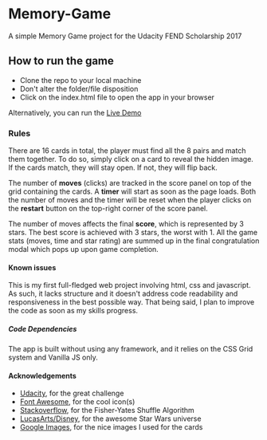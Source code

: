 # Memory-Game

A simple Memory Game project for the Udacity FEND Scholarship 2017

## How to run the game

+ Clone the repo to your local machine
+ Don't alter the folder/file disposition
+ Click on the index.html file to open the app in your browser

Alternatively, you can run the [Live Demo](https://downthematrix.github.io/Memory-Game/)

### Rules

There are 16 cards in total, the player must find all the 8 pairs and match them together. 
To do so, simply click on a card to reveal the hidden image. If the cards match, they will stay open.
If not, they will flip back. 

The number of **moves** (clicks) are tracked in the score panel on top of the grid containing the cards. 
A **timer** will start as soon as the page loads. Both the number of moves and the timer will be reset when the player clicks on the **restart** button on the top-right corner of the score panel.

The number of moves affects the final **score**, which is represented by 3 stars. The best score is achieved with 3 stars, the worst with 1. 
All the game stats (moves, time and star rating) are summed up in the final congratulation modal which pops up upon game completion.

#### Known issues

This is my first full-fledged web project involving html, css and javascript. As such, it lacks structure and it doesn't address code readability and responsiveness in the best possible way. That being said, I plan to improve the code as soon as my skills progress.

##### Code Dependencies

The app is built without using any framework, and it relies on the CSS Grid system and Vanilla JS only. 

#### Acknowledgements

+ [Udacity](https://eu.udacity.com/), for the great challenge
+ [Font Awesome](https://fontawesome.com/), for the cool icon(s)
+ [Stackoverflow](https://stackoverflow.com/questions/2450954/how-to-randomize-shuffle-a-javascript-array/2450976#2450976), for the Fisher-Yates Shuffle Algorithm
+ [LucasArts/Disney](http://www.starwars.com/), for the awesome Star Wars universe
+ [Google Images](https://images.google.com/), for the nice images I used for the cards
